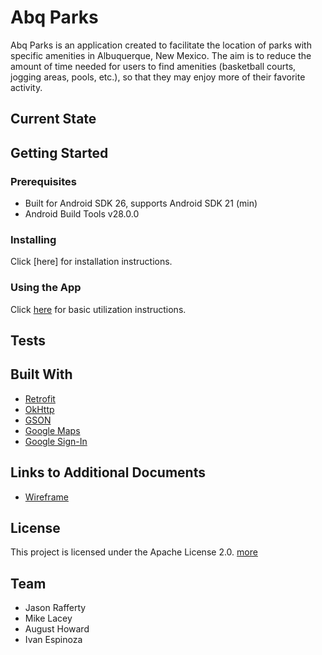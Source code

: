 # Abq Parks
Abq Parks is an application created to facilitate the location of parks with specific amenities in Albuquerque, New Mexico. The aim is to reduce the amount of time needed for users to find amenities (basketball courts, jogging areas, pools, etc.), so that they may
enjoy more of their favorite activity. 

## Current State


## Getting Started
### Prerequisites
* Built for Android SDK 26, supports Android SDK 21 (min)
* Android Build Tools v28.0.0

### Installing
Click [here] for installation instructions.

### Using the App
Click [here](https://github.com/abq-parks/Abq-Parks/blob/master/docs/instructions.md) for basic utilization instructions.

## Tests

## Built With
* [Retrofit](http://square.github.io/retrofit/)
* [OkHttp](http://square.github.io/okhttp/) 
* [GSON](https://sites.google.com/site/gson/)
* [Google Maps](https://developers.google.com/maps/documentation/)
* [Google Sign-In](https://developers.google.com/identity/sign-in/android/)


## Links to Additional Documents
* [Wireframe](https://github.com/abq-parks/Abq-Parks/blob/master/docs/Wireframes.pdf)

## License
This project is licensed under the Apache License 2.0. [more](https://github.com/abq-parks/Abq-Parks/blob/master/LICENSE)

## Team
* Jason Rafferty
* Mike Lacey
* August Howard
* Ivan Espinoza
